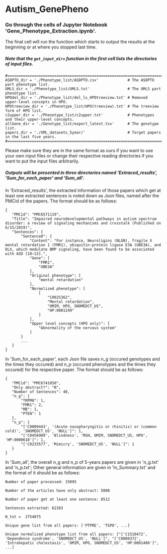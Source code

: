# Autism_GenePheno

 ### Go through the cells of Jupyter Notebook 'Gene_Phenotype_Extraction.ipynb'.
 
 The final cell will run the function which starts to output the results at the beginning or at where you stopped last time.
 
 ##### Note that the `get_input_dirs` function in the first cell lists the directories of input files. 
 
 ```
#============================================================================================
ASDPTO_dir = './Phenotype_list/ASDPTO.csv'             # The ASDPTO part phenotype list.
UMLS_dir = './Phenotype_list/UMLS.txt'                 # The UMLS part phenotype list.
HPOdel_dir = './Phenotype_list/del_ls_HPOtreeview.txt' # Removed upper-level concepts in HPO.
HPOtreeview_dir = './Phenotype_list/HPO(treeview).txt' # The treeview form of HPO list.
c2upper_dir = './Phenotype_list/c2upper.txt'           # Phenotypes and their upper-level concepts.
allGene_dir = './Genotype_list/export_latest.tsv'      # The genotype list.
papers_dir = './XML_datasets_5year/'                   # Target papers in the last five years.
#============================================================================================
```
Please make sure they are in the same format as ours if you want to use your own input files or change their respective reading directories if you want to put the input files arbitrarily.


##### Outputs will be presented in three directories named 'Extraced_results', 'Sum_for_each_paper' and 'Sum_all'.
In 'Extraced_results', the extracted information of those papers which get at least one extracted sentences is noted down as Json files, named after the PMCid of the papers. The format should be as follows:

 ```
{
    "PMCid": "PMC6571119", 
    "Title": "Impaired neurodevelopmental pathways in autism spectrum disorder: a review of signaling mechanisms and crosstalk (Published on 6/15/2019)", 
    "Sentences": {
        "Sentence0": {
            "Content": "For instance, Neuroligins (NLGN), fragile X mental retardation 1 (FMR1), ubiquitin-protein ligase E3A (UBE3A), and DLX, which modulate BMP signaling, have been found to be associated with ASD [10–13].", 
            "Gene": [
                "FMR1", 
                "UBE3A"
            ], 
            "Original phenotype": [
                "mental retardation"
            ], 
            "Normolized phenotype": [
                [
                    "C0025362", 
                    "Mental retardation", 
                    "OMIM, HPO, SNOMEDCT_US", 
                    "HP:0001249"
                ]
            ], 
            "Upper level concepts (HPO only)": [
                "Abnormality of the nervous system"
            ]
        }
        ...
    }
}

```

In 'Sum_for_each_paper', each Json file saves n_g (occured genotypes and the times they occured) and n_p (occured phenotypes and the times they occured) for the respective paper. The format should be as follows:


 ```
{
    "PMCid": "PMC6741850", 
    "Only abstract?": "N", 
    "Number of Sentences": 40, 
    "n_g": {
        "TRPM8": 1, 
        "FMR1": 2, 
        "MB": 1, 
        "PTEN": 1
    }, 
    "n_p": {
        "['C0009443', '(Acute nasopharyngitis or rhinitis) or (common cold)', 'SNOMEDCT_US', 'NULL']": 1, 
        "['C0456909', 'Blindness', 'MSH, OMIM, SNOMEDCT_US, HPO', 'HP:0000618']": 1, 
        "['C0233577', 'Mimicry', 'SNOMEDCT_US', 'NULL']": 1
    }
}

```

In 'Sum_all', the overall n_g and n_p of 5-years papers are given in 'n_g.txt' and 'n_p.txt'; Other general information are given in 'In_Summary.txt' and the format of it should be as follows:


 ```
Number of paper processed: 15095

Number of the articles have only abstract: 5008

Number of paper get at least one sentence: 8512

Sentences extracted: 62183

N_tot =  2754875

Unique gene list from all papers: ['PTPRE', 'TSPO', ...]

Unique normalized phenotype list from all papers: ["['C1510472', 'Dependence syndrome', 'SNOMEDCT_US', 'NULL']", "['C0008372', 'Intrahepatic cholestasis', 'OMIM, HPO, SNOMEDCT_US', 'HP:0001406']", ...]

```

